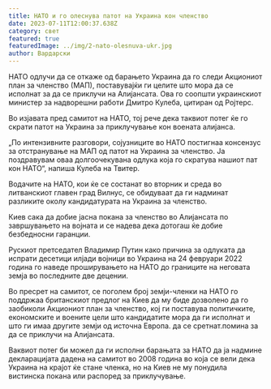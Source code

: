 ```yaml
---
title: НАТО и го олеснува патот на Украина кон членство
date: 2023-07-11T12:00:37.638Z
category: свет
featured: true
featuredImage: ../img/2-nato-olesnuva-ukr.jpg
author: Вардарски
---
```

НАТО одлучи да се откаже од барањето Украина да го следи Акциониот план за членство (МАП), поставувајќи ги целите што мора да се исполнат за да се приклучи на Алијансата. Ова го соопшти украинскиот министер за надворешни работи Дмитро Кулеба, цитиран од Ројтерс.

Во изјавата пред самитот на НАТО, тој рече дека таквиот потег ќе го скрати патот на Украина за приклучување кон воената алијанса.

„По интензивните разговори, сојузниците во НАТО постигнаа консензус за отстранување на МАП од патот на Украина за членство. Ја поздравувам оваа долгоочекувана одлука која го скратува нашиот пат кон НАТО“, напиша Кулеба на Твитер.

Водачите на НАТО, кои ќе се состанат во вторник и среда во литванскиот главен град Вилнус, се обидуваат да ги надминат разликите околу кандидатурата на Украина за членство.

Киев сака да добие јасна покана за членство во Алијансата по завршувањето на војната и се надева дека дотогаш ќе добие безбедносни гаранции.

Рускиот претседател Владимир Путин како причина за одлуката да испрати десетици илјади војници во Украина на 24 февруари 2022 година го наведе проширувањето на НАТО до границите на неговата земја во последните две децении.

Во пресрет на самитот, се поголем број земји-членки на НАТО го поддржаа британскиот предлог на Киев да му биде дозволено да го заобиколи Акциониот план за членство, кој ги поставува политичките, економските и воените цели што кандидатите мора да ги исполнат и што ги имаа другите земји од источна Европа. да се сретнат.помина за да се приклучи на Алијансата.

Ваквиот потег би можел да ги исполни барањата за НАТО да ја надмине декларацијата дадена на самитот во 2008 година во која се вели дека Украина на крајот ќе стане членка, но на Киев не му понудила вистинска покана или распоред за приклучување.